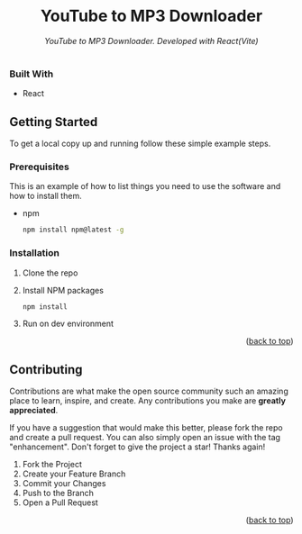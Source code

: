  
<a name="readme-top"></a>
<br />
<div align="center">
  <h1 align="center">YouTube to MP3 Downloader</h1>

  <p align="center">
    <em>YouTube to MP3 Downloader. Developed with React(Vite)</em>
    <br />
    <br />

  </p>
</div>

 
### Built With

* React

<!-- GETTING STARTED -->
## Getting Started

To get a local copy up and running follow these simple example steps.

### Prerequisites

This is an example of how to list things you need to use the software and how to install them.
* npm
  ```sh
  npm install npm@latest -g
  ```

### Installation

1. Clone the repo
  
2. Install NPM packages
   ```sh
   npm install
   ```
3. Run on dev environment

<p align="right">(<a href="#readme-top">back to top</a>)</p>



<!-- CONTRIBUTING -->
## Contributing

Contributions are what make the open source community such an amazing place to learn, inspire, and create. Any contributions you make are **greatly appreciated**.

If you have a suggestion that would make this better, please fork the repo and create a pull request. You can also simply open an issue with the tag "enhancement".
Don't forget to give the project a star! Thanks again!

1. Fork the Project
2. Create your Feature Branch 
3. Commit your Changes
4. Push to the Branch 
5. Open a Pull Request

<p align="right">(<a href="#readme-top">back to top</a>)</p>
